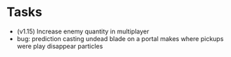# Tasks

- (v1.15) Increase enemy quantity in multiplayer
- bug: prediction casting undead blade on a portal makes where pickups were play disappear particles
